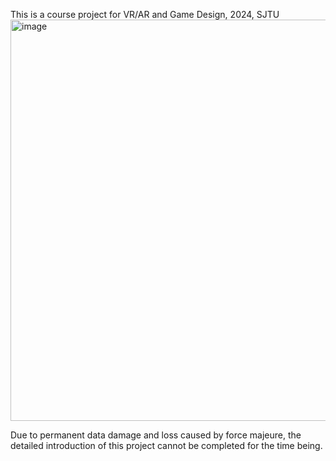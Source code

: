 This is a course project for VR/AR and Game Design, 2024, SJTU
<img width="1019" height="642" alt="image" src="https://github.com/user-attachments/assets/399e6477-b385-4310-a6ca-90beac63380f" />

Due to permanent data damage and loss caused by force majeure, the detailed introduction of this project cannot be completed for the time being.
